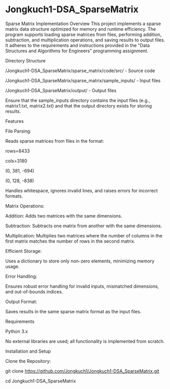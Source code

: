 # Jongkuch1-DSA_SparseMatrix
Sparse Matrix Implementation
Overview
This project implements a sparse matrix data structure optimized for memory and runtime efficiency.
The program supports loading sparse matrices from files, performing addition, subtraction, and multiplication operations, and saving results to output files.
It adheres to the requirements and instructions provided in the "Data Structures and Algorithms for Engineers" programming assignment.


Directory Structure

/Jongkuch1-DSA_SparseMatrix/sparse_matrix/code/src/ - Source code


/Jongkuch1-DSA_SparseMatrix/sparse_matrix/sample_inputs/ - Input files


/Jongkuch1-DSA_SparseMatrix/output/ - Output files


Ensure that the sample_inputs directory contains the input files (e.g., matrix1.txt, matrix2.txt) and that the output directory exists for storing results.

Features

File Parsing:

Reads sparse matrices from files in the format:

rows=8433

cols=3180

(0, 381, -694)

(0, 128, -838)


Handles whitespace, ignores invalid lines, and raises errors for incorrect formats.

Matrix Operations:

Addition: Adds two matrices with the same dimensions.

Subtraction: Subtracts one matrix from another with the same dimensions.

Multiplication: Multiplies two matrices where the number of columns in the first matrix matches the number of rows in the second matrix.

Efficient Storage:

Uses a dictionary to store only non-zero elements, minimizing memory usage.

Error Handling:

Ensures robust error handling for invalid inputs, mismatched dimensions, and out-of-bounds indices.

Output Format:

Saves results in the same sparse matrix format as the input files.

Requirements

Python 3.x

No external libraries are used; all functionality is implemented from scratch.

Installation and Setup

Clone the Repository:

git clone https://github.com/Jongkuch1/Jongkuch1-DSA_SparseMatrix.git

cd Jongkuch1-DSA_SparseMatrix
